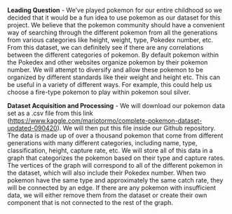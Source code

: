 **Leading Question** - We’ve played pokemon for our entire childhood so we decided that it would be a fun idea to use pokemon as our dataset for this project. We believe that the pokemon community should have a convenient way of searching through the different pokemon from all the generations from various categories like height, weight, type, Pokedex number, etc. From this dataset, we can definitely see if there are any correlations between the different categories of pokemon. By default pokemon within the Pokedex and other websites organize pokemon by their pokemon number. We will attempt to diversify and allow these pokemon to be organized by different standards like their weight and height etc. This can be useful in a variety of different ways. For example, this could help us choose a fire-type pokemon to play within pokemon soul silver.

**Dataset Acquisition and Processing** -  We will download our pokemon data set as a .csv file from this link (https://www.kaggle.com/mariotormo/complete-pokemon-dataset-updated-090420). We will then put this file inside our Github repository. The data is made up of over a thousand pokemon that come from different generations with many different categories, including name, type, classification, height, capture rate, etc. We will store all of this data in a graph that categorizes the pokemon based on their type and capture rates. The vertices of the graph will correspond to all of the different pokemon in the dataset, which will also include their Pokedex number. When two pokemon have the same type and approximately the same catch rate, they will be connected by an edge. If there are any pokemon with insufficient data, we will either remove them from the dataset or create their own component that is not connected to the rest of the graph. 
